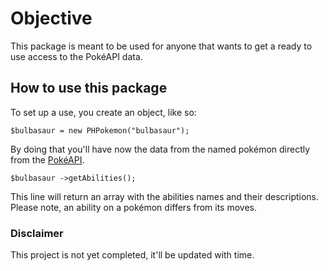 
# Objective

This package is meant to be used for anyone that wants to get a ready to use access to the PokéAPI data.


## How to use this package
To set up a use, you create an object, like so:
```
$bulbasaur = new PHPokemon("bulbasaur");
```
By doing that you'll have now the data from the named pokémon directly from the [PokéAPI](https://pokeapi.co).
```
$bulbasaur ->getAbilities();
```
This line will return an array with the abilities names and their descriptions.
Please note, an ability on a pokémon differs from its moves.

### Disclaimer

This project is not yet completed, it'll be updated with time.
